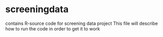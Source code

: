 # screeningdata
contains R-source code for screening data project
This file will describe how to run the code in order to get it to work

